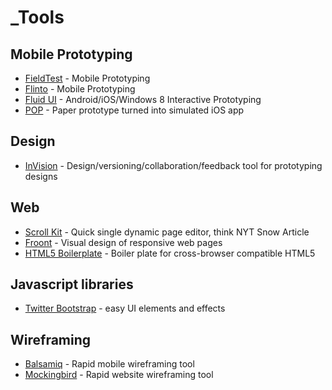 # _Tools

## Mobile Prototyping
* [FieldTest](http://fieldtestapp.com) - Mobile Prototyping
* [Flinto](http://www.flinto.com/) - Mobile Prototyping
* [Fluid UI](http://www.fluidui.com/) - Android/iOS/Windows 8 Interactive Prototyping
* [POP](http://popapp.in/) - Paper prototype turned into simulated iOS app

## Design
* [InVision](http://www.invisionapp.com/) - Design/versioning/collaboration/feedback tool for prototyping designs

## Web
* [Scroll Kit](https://www.scrollkit.com/) - Quick single dynamic page editor, think NYT Snow Article
* [Froont](http://froont.com/) - Visual design of responsive web pages
* [HTML5 Boilerplate](http://html5boilerplate.com/) - Boiler plate for cross-browser compatible HTML5

## Javascript libraries
* [Twitter Bootstrap](http://twitter.github.io/bootstrap/javascript.html) - easy UI elements and effects


## Wireframing
* [Balsamiq](http://www.balsamiq.com/) - Rapid mobile wireframing tool
* [Mockingbird](https://gomockingbird.com/) - Rapid website wireframing tool
